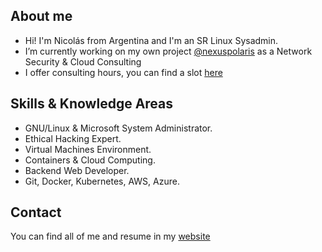 ## About me

* Hi! I'm Nicolás from Argentina and I'm an SR Linux Sysadmin.
* I’m currently working on my own project [@nexuspolaris](https://www.nexuspolaris.com.ar) as a Network Security & Cloud Consulting
* I offer consulting hours, you can find a slot [here](https://www.nicolasmato.com.ar/consulting)

## Skills & Knowledge Areas

* GNU/Linux & Microsoft System Administrator.
* Ethical Hacking Expert.
* Virtual Machines Environment.
* Containers & Cloud Computing.
* Backend Web Developer.
* Git, Docker, Kubernetes, AWS, Azure.

## Contact

You can find all of me and resume in my [website](https://www.nicolasmato.com.ar/resume.pdf)
